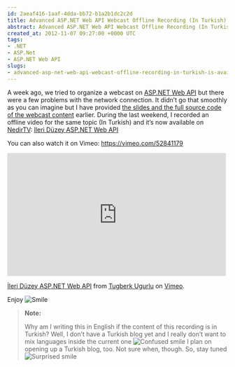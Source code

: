 ```yaml
---
id: 2aeaf416-1aaf-4dda-bb72-b1a2b1dc2c2d
title: Advanced ASP.NET Web API Webcast Offline Recording (In Turkish) is Available
abstract: Advanced ASP.NET Web API Webcast Offline Recording (In Turkish) is Available
created_at: 2012-11-07 09:27:00 +0000 UTC
tags:
- .NET
- ASP.Net
- ASP.NET Web API
slugs:
- advanced-asp-net-web-api-webcast-offline-recording-in-turkish-is-available
---
```


<p>A week ago, we tried to organize a webcast on <a href="http://www.asp.net/web-api">ASP.NET Web API</a> but there were a few problems with the network connection. It didn’t go that smoothly as you can imagine but I have provided <a href="https://www.tugberkugurlu.com/archive/advanced-asp-net-web-api-webcast-slide-and-codes">the slides and the full source code of the webcast content</a> earlier. During the last weekend, I recorded an offline video for the same topic (In Turkish) and it’s now available on <a href="http://nedirtv.com">NedirTV</a>: <a href="http://nedirtv.com/video/ileri-duzey-aspnet-web-api-webineri">Ileri Düzey ASP.NET Web API</a></p> <p>You can also watch it on Vimeo: <a href="https://vimeo.com/52841179">https://vimeo.com/52841179</a></p><iframe height="281" src="http://player.vimeo.com/video/52841179?badge=0" frameborder="0" width="500" allowfullscreen mozallowfullscreen webkitallowfullscreen></iframe> <p><a href="http://vimeo.com/52841179">İleri Düzey ASP.NET Web API</a> from <a href="http://vimeo.com/user6670252">Tugberk Ugurlu</a> on <a href="http://vimeo.com">Vimeo</a>.</p> <p>Enjoy <img class="wlEmoticon wlEmoticon-smile" style="border-top-style: none; border-left-style: none; border-bottom-style: none; border-right-style: none" alt="Smile" src="https://www.tugberkugurlu.com/Content/images/Uploadedbyauthors/wlw/Adva.NET-Web-API-Webcast-Slide-and-Codes_BAE6/wlEmoticon-smile.png"></p> <blockquote> <p><strong>Note:</strong></p> <p>Why am I writing this in English if the content of this recording is in Turkish? Well, I don’t have a Turkish blog yet and I really don’t want to mix languages inside the current one <img class="wlEmoticon wlEmoticon-confusedsmile" style="border-top-style: none; border-left-style: none; border-bottom-style: none; border-right-style: none" alt="Confused smile" src="https://www.tugberkugurlu.com/Content/images/Uploadedbyauthors/wlw/Adva.NET-Web-API-Webcast-Slide-and-Codes_BAE6/wlEmoticon-confusedsmile.png"> I plan on opening up a Turkish blog, too. Not sure when, though. So, stay tuned <img class="wlEmoticon wlEmoticon-surprisedsmile" style="border-top-style: none; border-left-style: none; border-bottom-style: none; border-right-style: none" alt="Surprised smile" src="https://www.tugberkugurlu.com/Content/images/Uploadedbyauthors/wlw/Adva.NET-Web-API-Webcast-Slide-and-Codes_BAE6/wlEmoticon-surprisedsmile.png"></p></blockquote>